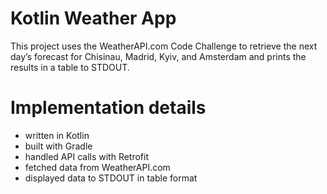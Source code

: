 # Kotlin Weather App

This project uses the WeatherAPI.com Code Challenge to retrieve the next day’s forecast for Chisinau, Madrid, Kyiv, and Amsterdam and prints the results in a table to STDOUT.

# Implementation details

- written in Kotlin
- built with Gradle
- handled API calls with Retrofit
- fetched data from WeatherAPI.com
- displayed data to STDOUT in table format
